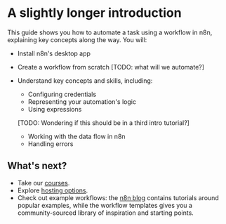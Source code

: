 # A slightly longer introduction

This guide shows you how to automate a task using a workflow in n8n, explaining key concepts along the way. You will:

* Install n8n's desktop app
* Create a workflow from scratch [TODO: what will we automate?]
* Understand key concepts and skills, including:
    * Configuring credentials
    * Representing your automation's logic
    * Using expressions
    
    [TODO: Wondering if this should be in a third intro tutorial?]
    
    * Working with the data flow in n8n
    * Handling errors






## What's next?

* Take our [courses](/courses/).
* Explore [hosting options](/hosting/options/).
* Check out example workflows: the [n8n blog](https://n8n.io/blog/tag/tutorial/) contains tutorials around popular examples, while the workflow templates gives you a community-sourced library of inspiration and starting points.